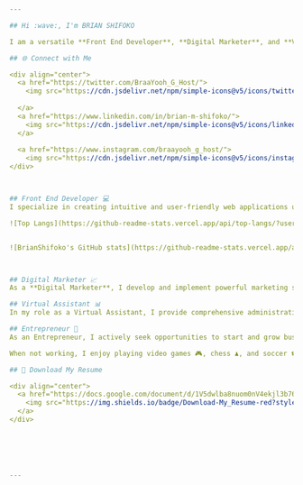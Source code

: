 ```yaml
---

## Hi :wave:, I'm BRIAN SHIFOKO

I am a versatile **Front End Developer**, **Digital Marketer**, and **Virtual Assistant** passionate about technology and innovation from **Kenya**

## 🌐 Connect with Me

<div align="center">
  <a href="https://twitter.com/BraaYooh_G_Host/">
    <img src="https://cdn.jsdelivr.net/npm/simple-icons@v5/icons/twitter.svg" alt="Twitter" height="30" width="40" style="margin-right: 60px;"/>
    
  </a>
  <a href="https://www.linkedin.com/in/brian-m-shifoko/">
    <img src="https://cdn.jsdelivr.net/npm/simple-icons@v5/icons/linkedin.svg" alt="LinkedIn" height="30" width="40" style="margin-right: 100px;"/>
  </a>
  
  <a href="https://www.instagram.com/braayooh_g_host/">
    <img src="https://cdn.jsdelivr.net/npm/simple-icons@v5/icons/instagram.svg" alt="Instagram" height="30" width="40" style="margin-right: 140px;"/>
</div>



## Front End Developer 💻
I specialize in creating intuitive and user-friendly web applications using **HTML**, **CSS**, **JavaScript**, and leading front-end frameworks. I stay ahead of the curve by continuously learning the latest tech trends and developments 🚀, ensuring I deliver modern and efficient solutions.

![Top Langs](https://github-readme-stats.vercel.app/api/top-langs/?username=BrianShifoko&langs_count=8&theme=default&hide_title=true)


![BrianShifoko's GitHub stats](https://github-readme-stats.vercel.app/api?username=BrianShifoko&show_icons=true&count_private=true&theme=default)



## Digital Marketer 📈
As a **Digital Marketer**, I develop and implement powerful marketing strategies to drive growth and enhance brand visibility. My expertise spans search engine optimization (SEO) 🔍, social media marketing 📱, and email marketing 📧, helping businesses achieve their marketing goals effectively.

## Virtual Assistant 📊
In my role as a Virtual Assistant, I provide comprehensive administrative and personal support to streamline operations and boost productivity for businesses and individuals.

## Entrepreneur 🌟
As an Entrepreneur, I actively seek opportunities to start and grow businesses across various industries, driven by a passion for innovation and growth.

When not working, I enjoy playing video games 🎮, chess ♟, and soccer ⚽. I'm also dedicated to regional development 🌍 and community building 🤝.

## 📄 Download My Resume

<div align="center">
  <a href="https://docs.google.com/document/d/1V5dwlba8nuom0nV4ekjl3b76iIti67VyobxXTXcNdl0/edit" download>
    <img src="https://img.shields.io/badge/Download-My_Resume-red?style=for-the-badge&logo=googledrive&logoColor=white; border-radius: 5px" alt="Download my Resume"/>
  </a>
</div>






---
```

